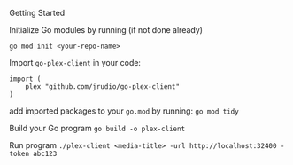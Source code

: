 Getting Started

Initialize Go modules by running (if not done already)

`go mod init <your-repo-name>`

Import `go-plex-client` in your code:

```
import (
    plex "github.com/jrudio/go-plex-client"
)
```
add imported packages to your `go.mod` by running:
`go mod tidy`

Build your Go program
`go build -o plex-client`

Run program
`./plex-client <media-title> -url http://localhost:32400 -token abc123`